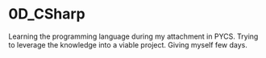 # 0D_CSharp
Learning the programming language during my attachment in PYCS. Trying to leverage the knowledge into a viable project. Giving myself few days.
